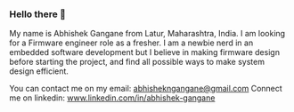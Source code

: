 ### Hello there 👋

My name is Abhishek Gangane from Latur, Maharashtra, India. I am looking for a Firmware engineer role as a fresher. I am a newbie nerd in an embedded software development but I believe in making firmware design before starting the project, and find all possible ways to make system design efficient.

You can contact me on my email: abhishekngangane@gmail.com    Connect me on linkedin: www.linkedin.com/in/abhishek-gangane  
